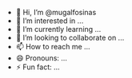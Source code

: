 - 👋 Hi, I’m @mugalfosinas
- 👀 I’m interested in ...
- 🌱 I’m currently learning ...
- 💞️ I’m looking to collaborate on ...
- 📫 How to reach me ...
- 😄 Pronouns: ...
- ⚡ Fun fact: ...

<!---
mugalfosinas/mugalfosinas is a ✨ special ✨ repository because its `README.md` (this file) appears on your GitHub profile.
You can click the Preview link to take a look at your changes.
--->
